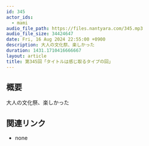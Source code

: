 ```yaml
---
id: 345
actor_ids:
  - mami
audio_file_path: https://files.nantyara.com/345.mp3
audio_file_size: 34424647
date: Fri, 16 Aug 2024 22:55:00 +0900
description: 大人の文化祭、楽しかった
duration: 1431.1710416666667
layout: article
title: 第345回「タイトルは感じ取るタイプの回」
---
```

## 概要

大人の文化祭、楽しかった

## 関連リンク

* none
